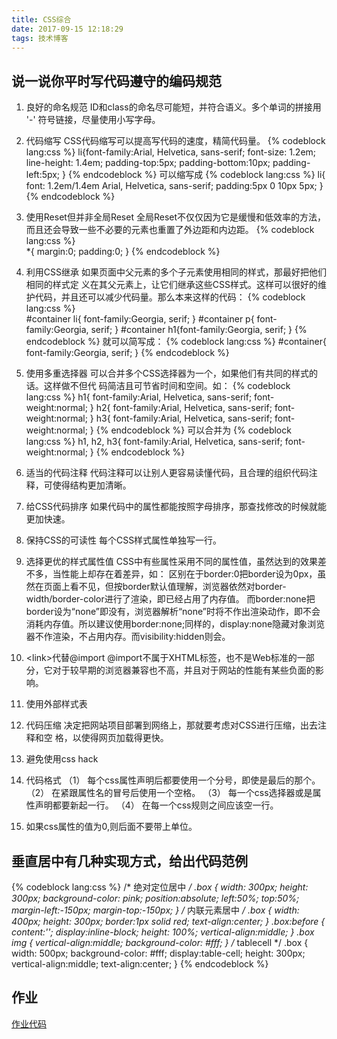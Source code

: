 ```yaml
---
title: CSS综合
date: 2017-09-15 12:18:29
tags: 技术博客
---
```


## 说一说你平时写代码遵守的编码规范

1. 良好的命名规范 
ID和class的命名尽可能短，并符合语义。多个单词的拼接用 '-' 符号链接，尽量使用小写字母。 

2. 代码缩写 
CSS代码缩写可以提高写代码的速度，精简代码量。
{% codeblock lang:css %} 
li{font-family:Arial, Helvetica, sans-serif; 
font-size: 1.2em; 
line-height: 1.4em; 
padding-top:5px; 
padding-bottom:10px; 
padding-left:5px; 
} 
{% endcodeblock %}
可以缩写成 
{% codeblock lang:css %} 
li{ 
font: 1.2em/1.4em Arial, Helvetica, sans-serif; 
padding:5px 0 10px 5px; 
} 
{% endcodeblock %}

3. 使用Reset但并非全局Reset 
全局Reset不仅仅因为它是缓慢和低效率的方法，而且还会导致一些不必要的元素也重置了外边距和内边距。
{% codeblock lang:css %}  
*{ margin:0; padding:0; } 
{% endcodeblock %}

4. 利用CSS继承 
如果页面中父元素的多个子元素使用相同的样式，那最好把他们相同的样式定 义在其父元素上，让它们继承这些CSS样式。这样可以很好的维护代码，并且还可以减少代码量。那么本来这样的代码：
{% codeblock lang:css %}  
#container li{ font-family:Georgia, serif; } 
#container p{ font-family:Georgia, serif; } 
#container h1{font-family:Georgia, serif; } 
{% endcodeblock %}
就可以简写成： 
{% codeblock lang:css %} 
#container{ font-family:Georgia, serif; } 
{% endcodeblock %}

5. 使用多重选择器 
可以合并多个CSS选择器为一个，如果他们有共同的样式的话。这样做不但代 码简洁且可节省时间和空间。如： 
{% codeblock lang:css %} 
h1{ font-family:Arial, Helvetica, sans-serif; font-weight:normal; } 
h2{ font-family:Arial, Helvetica, sans-serif; font-weight:normal; } 
h3{ font-family:Arial, Helvetica, sans-serif; font-weight:normal; } 
{% endcodeblock %}
可以合并为 
{% codeblock lang:css %} 
h1, h2, h3{ font-family:Arial, Helvetica, sans-serif; font-weight:normal; } 
{% endcodeblock %}

6. 适当的代码注释 
代码注释可以让别人更容易读懂代码，且合理的组织代码注释，可使得结构更加清晰。

7. 给CSS代码排序 
如果代码中的属性都能按照字母排序，那查找修改的时候就能更加快速。 

8. 保持CSS的可读性 
每个CSS样式属性单独写一行。 

9. 选择更优的样式属性值 
CSS中有些属性采用不同的属性值，虽然达到的效果差不多，当性能上却存在着差异，如： 
区别在于border:0把border设为0px，虽然在页面上看不见，但按border默认值理解，浏览器依然对border-width/border-color进行了渲染，即已经占用了内存值。 
而border:none把border设为“none”即没有，浏览器解析“none”时将不作出渲染动作，即不会消耗内存值。所以建议使用border:none;同样的，display:none隐藏对象浏览器不作渲染，不占用内存。而visibility:hidden则会。 

10. &lt;link&gt;代替@import 
@import不属于XHTML标签，也不是Web标准的一部分，它对于较早期的浏览器兼容也不高，并且对于网站的性能有某些负面的影响。

11. 使用外部样式表

12. 代码压缩 
决定把网站项目部署到网络上，那就要考虑对CSS进行压缩，出去注释和空 格，以使得网页加载得更快。

13. 避免使用css hack 

14. 代码格式 
（1） 每个css属性声明后都要使用一个分号，即使是最后的那个。 
（2） 在紧跟属性名的冒号后使用一个空格。 
（3） 每一个css选择器或是属性声明都要新起一行。 
（4） 在每一个css规则之间应该空一行。 

15. 如果css属性的值为0,则后面不要带上单位。

## 垂直居中有几种实现方式，给出代码范例

{% codeblock lang:css %} 
/* 绝对定位居中 */
.box {
  width: 300px;
  height: 300px;
  background-color: pink;
  position:absolute;
  left:50%;
  top:50%;
  margin-left:-150px;
  margin-top:-150px;
}
/* 内联元素居中 */
.box {
  width: 400px;
  height: 300px;
  border:1px solid red;
  text-align:center;
}
.box:before {
  content:'';
  display:inline-block;
  height: 100%;
  vertical-align:middle;
}
.box img {
  vertical-align:middle;
  background-color: #fff;
}
/* tablecell */
.box {
  width: 500px;
  background-color: #fff;
  display:table-cell;
  height: 300px;
  vertical-align:middle;
  text-align:center;
}
{% endcodeblock %}

## 作业
[作业代码](https://github.com/Zainking/demos)
 